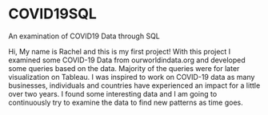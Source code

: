 # COVID19SQL
An examination of COVID19 Data through SQL


Hi, My name is Rachel and this is my first project!
With this project I examined some COVID-19 Data from ourworldindata.org and developed some queries based on the data. Majority of the queries were for 
later visualization on Tableau. I was inspired to work on COVID-19 data as many businesses, individuals and countries have experienced an impact for 
a little over two years. I found some interesting data and I am going to continuously try to examine the data to find new patterns as time goes.
